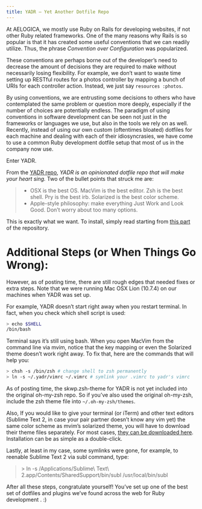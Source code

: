 ```yaml
---
title: YADR – Yet Another Dotfile Repo
---
```


At AELOGICA, we mostly use Ruby on Rails for developing websites, if not other Ruby related frameworks. One of the many reasons why Rails is so popular is that it has created some useful conventions that we can readily utilize. Thus, the phrase *Convention over Configuration* was popularized.

These conventions are perhaps borne out of the developer’s need to decrease the amount of decisions they are required to make without necessarily losing flexibility. For example, we don’t want to waste time setting up RESTful routes for a photos controller by mapping a bunch of URIs for each controller action. Instead, we just say `resources :photos`.

By using conventions, we are entrusting some decisions to others who have contemplated the same problem or question more deeply, especially if the number of choices are potentially endless. The paradigm of using conventions in software development can be seen not just in the frameworks or languages we use, but also in the tools we rely on as well. Recently, instead of using our own custom (oftentimes bloated) dotfiles for each machine and dealing with each of their idiosyncrasies, we have come to use a common Ruby development dotfile setup that most of us in the company now use.

Enter YADR.

From the [YADR repo](https://github.com/skwp/dotfiles/), *YADR is an opinionated dotfile repo that will make your heart sing.* Two of the bullet points that struck me are:

> * OSX is the best OS. MacVim is the best editor. Zsh is the best shell. Pry is the best irb. Solarized is the best color scheme.
> * Apple-style philosophy: make everything Just Work and Look Good. Don’t worry about too many options.

This is exactly what we want. To install, simply read starting from [this part](https://github.com/skwp/dotfiles#dependencies) of the repository.

# Additional Steps (or When Things Go Wrong):

However, as of posting time, there are still rough edges that needed fixes or extra steps. Note that we were running Mac OSX Lion (10.7.4) on our machines when YADR was set up.

For example, YADR doesn’t start right away when you restart terminal. In fact, when you check which shell script is used:

```sh
> echo $SHELL
/bin/bash
```

Terminal says it’s still using bash. When you open MacVim from the command line via mvim, notice that the key mapping or even the Solarized theme doesn’t work right away. To fix that, here are the commands that will help you:

```sh
> chsh -s /bin/zsh # change shell to zsh permanently
> ln -s ~/.yadr/vimrc ~/.vimrc # symlink your .vimrc to yadr's vimrc
```

As of posting time, the skwp.zsh-theme for YADR is not yet included into the original oh-my-zsh repo. So if you’ve also used the original oh-my-zsh, include the zsh theme file into `~/.oh-my-zsh/themes`.

Also, If you would like to give your terminal (or iTerm) and other text editors (Sublime Text 2, in case your pair partner doesn’t know any vim yet) the same color scheme as mvim’s solarized theme, you will have to download their theme files separately. For most cases, [they can be downloaded here](https://github.com/altercation/solarized). Installation can be as simple as a double-click.

Lastly, at least in my case, some symlinks were gone, for example, to reenable Sublime Text 2 via subl command, type:

> \> ln -s /Applications/Sublime\ Text\ 2.app/Contents/SharedSupport/bin/subl /usr/local/bin/subl

After all these steps, congratulate yourself! You’ve set up one of the best set of dotfiles and plugins we’ve found across the web for Ruby development . :)